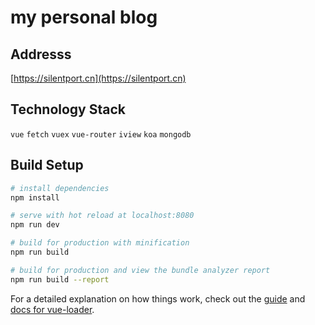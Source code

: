 # my personal blog

## Addresss

[https://silentport.cn](https://silentport.cn)

## Technology Stack

`vue` `fetch` `vuex` `vue-router` `iview` `koa` `mongodb`

## Build Setup

```bash
# install dependencies
npm install

# serve with hot reload at localhost:8080
npm run dev

# build for production with minification
npm run build

# build for production and view the bundle analyzer report
npm run build --report
```

For a detailed explanation on how things work, check out the [guide](http://vuejs-templates.github.io/webpack/) and [docs for vue-loader](http://vuejs.github.io/vue-loader).
